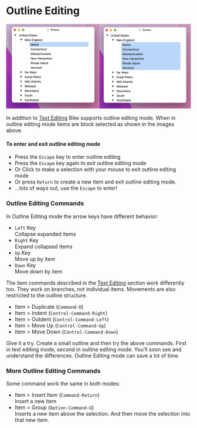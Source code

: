 # Outline Editing

![Outline Editing](../.gitbook/assets/outline-editing.png)

In addition to [Text Editing](text-editing.md) Bike supports outline editing mode. When in outline editing mode items are block selected as shown in the images above.

#### To enter and exit outline editing mode

* Press the `Escape` key to enter outline editing
* Press the `Escape` key again to exit outline editing mode
* Or Click to make a selection with your mouse to exit outline editing mode
* Or press `Return` to create a new item and exit outline editing mode.
* ...lots of ways out, use the `Escape` to enter!

### Outline Editing Commands

In Outline Editing mode the arrow keys have different behavior:

* `Left` Key\
  Collapse expanded items
* `Right` Key\
  Expand collapsed items
* `Up` Key\
  Move up by item
* `Down` Key\
  Move down by item

The item commands described in the [Text Editing](text-editing.md) section work differently too. They work on branches, not individual items. Movements are also restricted to the outline structure.

* Item > Duplicate (`Command-D`)
* Item > Indent (`Control-Command-Right`)
* Item > Outdent (`Control-Command-Left`)
* Item > Move Up (`Control-Command-Up`)
* Item > Move Down (`Control-Command-Down`)

Give it a try. Create a small outline and then try the above commands. First in text editing mode, second in outline editing mode. You'll soon see and understand the differences. Outline Editing mode can save a lot of time.

### More Outline Editing Commands

Some command work the same in both modes:

* Item > Insert Item (`Command-Return`)\
  Insert a new item
* Item > Group (`Option-Command-G`)\
  Inserts a new item above the selection. And then move the selection into that new item.
